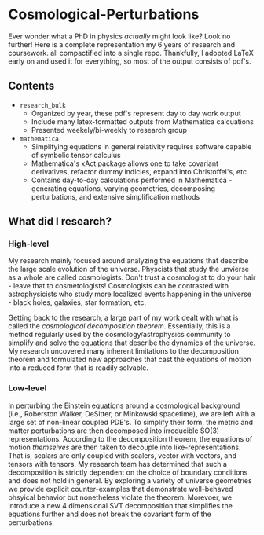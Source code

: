 # Cosmological-Perturbations
Ever wonder what a PhD in physics *actually* might look like? Look no further! Here is a complete representation my 6 years of research and coursework. all compactified into a single repo. Thankfully, I adopted LaTeX early on and used it for everything, so most of the output consists of pdf's.

## Contents

* `research_bulk`
  - Organized by year, these pdf's represent day to day work output
  - Include many latex-formatted outputs from Mathematica calcuations
  - Presented weekely/bi-weekly to research group
* `mathematica`
  - Simplifying equations in general relativity requires software capable of symbolic tensor calculus
  - Mathematica's xAct package allows one to take covariant derivatives, refactor dummy indicies, expand into Christoffel's, etc
  - Contains day-to-day calculations performed in Mathematica - generating equations, varying geometries, decomposing perturbations, and extensive simplification methods

## What did I research?
### High-level
My research mainly focused around analyzing the equations that describe the large scale evolution of the universe. Physcists that study the unvierse as a whole are called cosmologists. Don't trust a cosmologist to do your hair - leave that to cosmetologists! Cosmologists can be contrasted with astrophysicists who study more localized events happening in the universe - black holes, galaxies, star formation, etc. 

Getting back to the research, a large part of my work dealt with what is called the *cosmological decomposition theorem*. Essentially, this is a method regularly used by the cosmology/astrophysics community to simplify and solve the equations that describe the dynamics of the universe. My research uncovered many inherent limitations to the decomposition theorem and formulated new approaches that cast the equations of motion into a reduced form that is readily solvable. 

### Low-level
In perturbing the Einstein equations around a cosmological background (i.e., Roberston Walker, DeSitter, or Minkowski spacetime), we are left with a large set of non-linear coupled PDE's. To simplify their form, the metric and matter perturbations are then decomposed into irreducible SO(3) representations. According to the decomposition theorem, the equations of motion *themselves* are then taken to decouple into like-representations. That is, scalars are only coupled with scalers, vector with vectors, and tensors with tensors. My research team has determined that such a decomposition is strictly dependent on the choice of boundary conditions and does not hold in general. By exploring a variety of universe geometries we provide explicit counter-examples that demonstrate well-behaved phsyical behavior but nonetheless violate the theorem. Morevoer, we introduce a new 4 dimensional SVT decomposition that simplifies the equations further and does not break the covariant form of the perturbations. 

